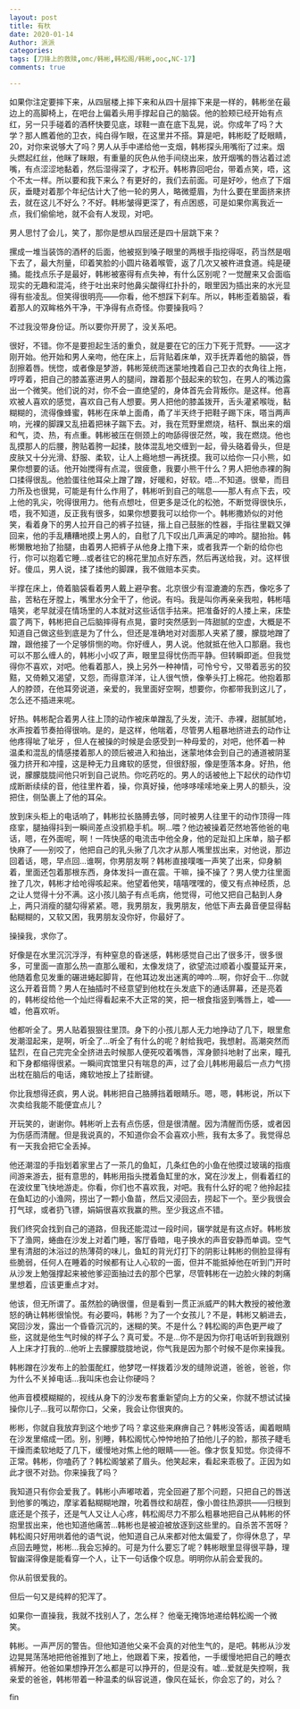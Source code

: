 ```yaml
---
layout: post
title: 有杕
date: 2020-01-14
Author: 派派
categories: 
tags: [刀锋上的救赎,omc/韩彬,韩松阁/韩彬,ooc,NC-17]
comments: true

---
```


如果你注定要摔下来，从四层楼上摔下来和从四十层摔下来是一样的，韩彬坐在最边上的高脚椅上，在吧台上偏着头用手撑起自己的脑袋。他的脸颊已经开始有点红，另一只手碰着的酒杯快要见底，球鞋一直在底下乱晃，说。你成年了吗？大学？那人瞧着他的卫衣，纯白得乍眼，在这里并不搭。算是吧，韩彬眨了眨眼睛，20，对你来说够大了吗？男人从手中递给他一支烟，韩彬探头用嘴衔了过来。烟头燃起红丝，他眯了眯眼，有重量的灰色从他手间绕出来，放开烟嘴的唇沾着过滤嘴，有点涩涩地黏着，然后湿得深了，才松开。韩彬靠回吧台，带着点笑，唔，这个不太一样。所以要和我下来么？有更好的，我们去前面。可是好吵，他点了下烟灰，垂睫对着那个年纪估计大了他一轮的男人，略微蹙眉，为什么要在里面挤来挤去，就在这儿不好么？不好。韩彬皱得更深了，有点困惑，可是如果你离我近一点，我们偷偷地，就不会有人发现，对吧。

男人思忖了会儿，笑了，那你是想从四层还是四十层跳下来？

摞成一堆当装饰的酒杯的后面，他被抠到嗓子眼里的两根手指挖得呕，药当然是咽下去了，最大剂量，印着笑脸的小圆片硌着喉管，返了几次又被杵进食道。纯是硬捅。能找点乐子是最好，韩彬被塞得有点失神，有什么区别呢？一觉醒来又会面临现实的无趣和混沌，终于吐出来时他鼻尖酸得红扑扑的，眼里因为插出来的水光显得有些凌乱。但笑得很明亮——你看，他不想踩下刹车。所以，韩彬歪着脑袋，看着那人的双眸格外干净，干净得有点奇怪。你要操我吗？

不过我没带身份证。所以要你开房了，没关系吧。

很好，不错。你不是要担起生活的重负，就是要在它的压力下死于荒野。——这才刚开始。他开始和男人亲吻，他在床上，后背贴着床单，双手抚弄着他的脑袋，唇刮擦着唇。恍惚，或者像是梦游，韩彬笼统而迷蒙地拽着自己卫衣的衣角往上拖，哼哼着，把自己的膝盖塞进男人的腿间，蹭着那个鼓起来的软包，在男人的嘴边露出一个微笑。他们说的对，你不会一直绝望的，身体首先会背叛你。是这样。他喜欢被人喜欢的感觉，喜欢自己有人想要。男人把他的膝盖拨开，舌头灌紧喉咙，黏糊糊的，流得像蜂蜜，韩彬在床单上面甬，甬了半天终于把鞋子踢下床，嗒当两声响，光裸的脚踝又乱扭着把袜子踹下去。对，我在荒野里燃烧，秸秆、飘出来的烟和气，烫、热，有点重。韩彬被压在侧颈上的吻舔得很茫然，唉，我在燃烧。他也乱摸那人的后腰，胯贴着胯一起揉，肢体混乱地交缠到一起，骨头硌着骨头，但是皮肤又十分光滑、舒服、柔软，让人上瘾地想一再抚摸。我可以给你一只小熊，如果你想要的话。他开始搅得有点混，很疲惫，我要小熊干什么？男人把他赤裸的胸口揉得很乱。他脸蛋往他耳朵上蹭了蹭，好暖和，好软。唔…不知道。很晕，而目力所及也很晃，可能是有什么作用了，韩彬听到自己的喘息——那人有点下去，咬上他的乳尖，吮得很用力。他有点想吐，但更多是泛化的松弛，不断觉得很快乐，唔，我不知道，反正我有很多，如果你想要我可以给你一个。韩彬撒娇似的对他笑，看着身下的男人拉开自己的裤子拉链，揩上自己鼓胀的性器，手指往里戳又弹回来，他的手乱糟糟地摸上男人的，自慰了几下叹出几声满足的呻吟。腿抬抬。韩彬懒散地抬了抬腿，由着男人把裤子从他身上撸下来，或者我弄一个新的给你也行，你可以抱着它睡…或者往它的棉花里加点好东西，然后再送给我，对。这样很好。傻瓜，男人说，揉了揉他的脚踝，我不做赔本买卖。

半撑在床上，倚着脑袋看着男人戴上避孕套。北京很少有湿漉漉的东西，像吃多了盐，苦粘在牙膛上，嘴里水分全干了，他说。有吗。我是叫你再亲亲我啦，韩彬嘻嘻笑，老早就浸在情场里的人本就对这些话信手拈来。把准备好的人搂上来，床垫震了两下，韩彬把自己后脑摔得有点晃，霎时突然感到一阵甜腻的空虚，大概是不知道自己做这些到底是为了什么，但还是准确地对对面那人夹紧了腰，朦胧地蹭了蹭，跟他接了一个足够悱恻的吻。你好缠人，男人说。他就抵在他入口那磨。我也可以不那么缠人的，韩彬小小叹了声，眼里显得忧伤而平静。但转瞬即逝。但我觉得你不喜欢，对吧。他看着那人，换上另外一种神情，可怜兮兮，又带着恶劣的狡黠，又倚赖又渴望，又怨，而得意洋洋，让人很气愤，像拳头打上棉花。他抱着那人的脖颈，在他耳旁说道，亲爱的，我里面好空啊，想要你，你都带我到这儿了，怎么还不插进来呢。

好热。韩彬配合着男人往上顶的动作被床单蹭乱了头发，流汗、赤裸，甜腻腻地，水声按着节奏拍得很响。是的，是这样，他喘着，尽管男人粗暴地挤进去的动作让他疼得呲了呲牙 ，但人在被操的时候是会感受到一种母爱的，对吧，他怀着一种温柔和混乱的情感搂着那人的颈后被进入和抽出，迷蒙地体会到自己的通道被阴茎强力挤开和冲撞，这是种无力且瘫软的感觉，但很舒服，像是堕落本身。好热，他说，朦朦胧胧间他只听到自己说热。你吃药吃的。男人的话被他上下起伏的动作切成断断续续的音，他往里杵着，操，你真好操，他哆哆嗦嗦地亲上男人的额头，没把住，侧坠裹上了他的耳朵。

放到床头柜上的电话响了，韩彬拉长胳膊去够，同时被男人往里干的动作顶得一阵痉挛，腿抽得抖到一瞬间差点没抓稳手机。啊…喂？他边被操着茫然地答他爸的电话，嗯，在外面呢，啊！一阵快感的电流击中他全身，他的足趾扣上床单，脑子都快麻了——别咬了，他把自己的乳头揪了几次才从那人嘴里拔出来，对他说，那边回着话，嗯，早点回…谁啊，你男朋友啊？韩彬直接噗嗤一声笑了出来，仰身躺着，里面还包着那根东西，身体发抖一直在震。干嘛，操不操了？男人使力往里面挫了几次，韩彬才给呛得咳起来。他望着他笑，嘻嘻嘿嘿的，傻又有点神经质，总之让人觉得十分不满。这小孩儿脑子有点毛病，他觉得，可他又把自己黏到人身上，两只消瘦的腿勾得紧紧。嗯，我男朋友，我男朋友，他低下声去鼻音便显得黏黏糊糊的，又软又困，我男朋友没你好，你最好了。

操操我，求你了。

好像是在水里沉沉浮浮，有种窒息的昏迷感，韩彬感觉自己出了很多汗，很多很多，可里面一直那么热一直那么暖和，太像发烧了，欲望流过顺着小腹蔓延开来，他随着愈见发重的碾进蜷起脚背，在他耳边发出迷离的呻吟…啊，你好会干…你就这么开着音筒？男人在抽插时不经意望到他枕在头发底下的通话屏幕，还是亮着的，韩彬绽给他一个灿烂得看起来不大正常的笑，把一根食指竖到嘴唇上，嘘——嘘，他喜欢听。

他都听全了。男人贴着狠狠往里顶。身下的小孩儿那人无力地挣动了几下，眼里愈发潮湿起来，是啊，听全了…听全了有什么的呢？射给我吧，我想射。高潮突然而猛烈，在自己完完全全挤进去时候那人便死咬着嘴唇，浑身颤抖地射了出来，瞳孔和下身都缩得很紧。一瞬间宾馆里只有喘息的声，过了会儿韩彬用最后一点力气捞出枕在脑后的电话，瘫软地按上了挂断键。

你比我想得还疯，男人说。韩彬把自己胳膊挡着眼睛乐。嗯，嗯，韩彬说，所以下次卖给我能不能便宜点儿？

开玩笑的，谢谢你。韩彬听上去有点伤感，但是很清醒。因为清醒而伤感，或者因为伤感而清醒。但是我说真的，不知道你会不会喜欢小熊，我有太多了。我觉得总有一天我会把它全丢掉。

他还潮湿的手指划着家里占了一茶几的鱼缸，几条红色的小鱼在他摸过玻璃的指痕间游来游去，挺有意思的，韩彬用指头搅着鱼缸里的水，窝在沙发上，侧看着红的在波纹里飞快地游走。你看，你们也不喜欢我，对吧。我有什么好的呢？他拎起挂在鱼缸边的小渔网，捞出了一颗小鱼苗，然后又浸回去，捞起下一个。至少我很会打气球，或者扔飞镖，娟娟很喜欢我赢的熊。至少我这点不错。

我们终究会找到自己的道路，但我还能混过一段时间，辍学就是有这点好。韩彬放下了渔网，蜷曲在沙发上对着门睡，客厅昏暗，电子换水的声音安静而单调。空气里有清甜的沐浴过的热薄荷的味儿，鱼缸的背光灯打下的阴影让韩彬的侧脸显得有些脆弱，任何人在睡着的时候都有让人心软的一面，但并不能抵掉他在听到门开时从沙发上勉强撑起来被他爹迎面抽过去的那个巴掌，尽管韩彬在一边脸火辣的刺痛里想着，应该更重点才对。

他该，但无所谓了。虽然脸的确很僵，但是看到一贯正派威严的韩大教授的被他激怒的确让韩彬很愉悦。有必要吗，韩彬？为了一个女孩儿？不是，韩彬又躺进去，窝回沙发，露出一个昏昏沉沉的，迷糊的笑。不是什么？韩松阁的声色更严峻了些，这就是他生气时候的样子么？真可爱。不是…你不是因为你打电话听到我跟别人上床才打我的…他听上去朦朦胧胧地说，你气我是因为那个时候不是你来操我。

韩彬蹭在沙发布上的脸蛋酡红，他梦呓一样拨着沙发的缝隙说道，爸爸，爸爸，你为什么不关掉电话…我叫床也会让你硬吗？

他声音模模糊糊的，视线从身下的沙发布套重新望向上方的父亲，你就不想试试操操你儿子…我可以帮你口，父亲，我会让你很爽的。

彬彬，你就自我放弃到这个地步了吗？拿这些来麻痹自己？韩彬没答话，阖着眼睛在沙发里缩成一团。别，别睡，韩松阁忧心忡忡地拍了拍他儿子的脸，那孩子睫毛干燥而柔软地眨了几下，缓慢地对焦上他的眼睛——爸。像才恢复知觉。你烫得不正常。韩彬，你嗑药了？韩松阁皱紧了眉头。他笑起来，看起来乖极了。正因为如此才很不对劲。你来操我了吗？

我知道只有你会爱我了。韩彬小声嘟哝着，完全回避了那个问题，只把自己的唇送到他爹的嘴边，摩挲着黏糊糊地蹭，吮着唇纹和胡茬，像小兽往热源拱——归根到底还是个孩子，还是气人又让人心疼，韩松阁尽力不那么粗暴地把自己从韩彬的怀抱里拔出来，他也知道他痛苦…韩彬也是被迫被放逐到这些里的。自杀苦不苦呀？韩松阁只好用哄着他的语气说，他知道自己从来都对他太偏爱了，你得休息了，早点回去睡觉，彬彬…我会忘掉的。可是为什么要忘了呢？韩彬眼里显得很平静，理智幽深得像是能看穿一个人，让下一句话像个叹息。明明你从前会爱我的。

你从前很爱我的。

但后一句又是纯粹的犯浑了。

如果你一直操我，我就不找别人了，怎么样？ 他毫无掩饰地递给韩松阁一个微笑。

韩彬。一声严厉的警告。但他知道他父亲不会真的对他生气的，是吧。韩彬从沙发边晃晃荡荡地把他爸推到了地上，他跟着下来，按着他，一手缓慢地把自己的睡衣裤解开。他爸如果想挣开怎么都是可以挣开的，但是没有。嘘…爱就是失控啊，我亲爱的爸爸，韩彬带着一种温柔的纵容说道，像风在延长，你会忘了的，对么？

fin
